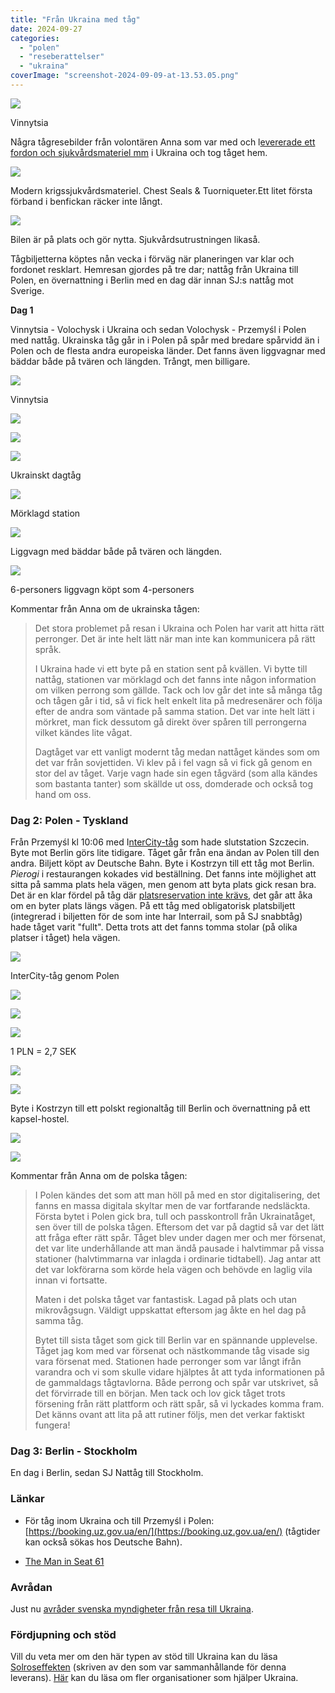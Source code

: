 ```yaml
---
title: "Från Ukraina med tåg"
date: 2024-09-27
categories: 
  - "polen"
  - "reseberattelser"
  - "ukraina"
coverImage: "screenshot-2024-09-09-at-13.53.05.png"
---
```


 

![](images/fran-ukraina-med-tag_15.png?w=281)

<figcaption>

Vinnytsia

</figcaption>

 

Några tågresebilder från volontären Anna som var med och l[evererade ett fordon och sjukvårdsmateriel mm](https://threadreaderapp.com/thread/1836653490707243423.html) i Ukraina och tog tåget hem.

 

[![](images/4d7acf1b-38d4-4e77-8ba6-8e2f8860076d_1_105_c.jpeg?w=768)](https://rekyl.org/produkt/cat-tourniquet-gen-7/)

<figcaption>

Modern krigssjukvårdsmateriel. Chest Seals & Tuorniqueter.Ett litet första förband i benfickan räcker inte långt.

</figcaption>

 

 

![](images/fran-ukraina-med-tag_18.jpeg?w=736)

<figcaption>

Bilen är på plats och gör nytta. Sjukvårdsutrustningen likaså.

</figcaption>

 

Tågbiljetterna köptes nån vecka i förväg när planeringen var klar och fordonet resklart. Hemresan gjordes på tre dar; nattåg från Ukraina till Polen, en övernattning i Berlin med en dag där innan SJ:s nattåg mot Sverige.

**Dag 1**

Vinnytsia - Volochysk i Ukraina och sedan Volochysk - Przemyśl i Polen med nattåg. Ukrainska tåg går in i Polen på spår med bredare spårvidd än i Polen och de flesta andra europeiska länder. Det fanns även liggvagnar med bäddar både på tvären och längden. Trångt, men billigare.

 

 

![](images/fran-ukraina-med-tag_3.jpeg?w=1024)

<figcaption>

Vinnytsia

</figcaption>

 

![](images/fran-ukraina-med-tag_9.jpeg?w=1024)

![](images/fran-ukraina-med-tag_10.jpeg?w=1024)

 

![](images/fran-ukraina-med-tag_6.jpeg?w=1024)

<figcaption>

Ukrainskt dagtåg

</figcaption>

 

 

![](images/fran-ukraina-med-tag_17.jpeg?w=1024)

<figcaption>

Mörklagd station

</figcaption>

 

 

![](images/fran-ukraina-med-tag_19.jpeg?w=768)

<figcaption>

Liggvagn med bäddar både på tvären och längden.

</figcaption>

 

 

![](images/fran-ukraina-med-tag_7.jpeg?w=1024)

<figcaption>

6-personers liggvagn köpt som 4-personers

</figcaption>

 

 

Kommentar från Anna om de ukrainska tågen:

> Det stora problemet på resan i Ukraina och Polen har varit att hitta rätt perronger. Det är inte helt lätt när man inte kan kommunicera på rätt språk.
> 
> I Ukraina hade vi ett byte på en station sent på kvällen. Vi bytte till nattåg, stationen var mörklagd och det fanns inte någon information om vilken perrong som gällde. Tack och lov går det inte så många tåg och tågen går i tid, så vi fick helt enkelt lita på medresenärer och följa efter de andra som väntade på samma station. Det var inte helt lätt i mörkret, man fick dessutom gå direkt över spåren till perrongerna vilket kändes lite vågat.
> 
> Dagtåget var ett vanligt modernt tåg medan nattåget kändes som om det var från sovjettiden. Vi klev på i fel vagn så vi fick gå genom en stor del av tåget. Varje vagn hade sin egen tågvärd (som alla kändes som bastanta tanter) som skällde ut oss, domderade och också tog hand om oss.

### Dag 2: Polen - Tyskland

Från Przemyśl kl 10:06 med I[nterCity-tåg](https://www.intercity.pl/en/site/for-passengers/trains/intercity/) som hade slutstation Szczecin. Byte mot Berlin görs lite tidigare. Tåget går från ena ändan av Polen till den andra. Biljett köpt av Deutsche Bahn. Byte i Kostrzyn till ett tåg mot Berlin. _Pierogi_ i restaurangen kokades vid beställning. Det fanns inte möjlighet att sitta på samma plats hela vägen, men genom att byta plats gick resan bra. Det är en klar fördel på tåg där [platsreservation inte krävs](https://www.trainfo.eu/platsbiljettskrav-eller-inte/), det går att åka om en byter plats längs vägen. På ett tåg med obligatorisk platsbiljett (integrerad i biljetten för de som inte har Interrail, som på SJ snabbtåg) hade tåget varit "fullt". Detta trots att det fanns tomma stolar (på olika platser i tåget) hela vägen.

 

![](images/fran-ukraina-med-tag_11.jpeg?w=1024)

<figcaption>

InterCity-tåg genom Polen

</figcaption>

 

 

![](images/fran-ukraina-med-tag_12.jpeg?w=1024)

![](images/fran-ukraina-med-tag_4.jpeg?w=1024)

 

![](images/fran-ukraina-med-tag_14.jpeg?w=1024)

<figcaption>

1 PLN = 2,7 SEK

</figcaption>

 

![](images/fran-ukraina-med-tag_1.jpeg?w=1024)

![](images/fran-ukraina-med-tag_5.jpeg?w=1024)

 

Byte i Kostrzyn till ett polskt regionaltåg till Berlin och övernattning på ett kapsel-hostel.

![](images/fran-ukraina-med-tag_13.jpeg?w=1024)

![](images/fran-ukraina-med-tag_8.jpeg?w=1024)

Kommentar från Anna om de polska tågen:

> I Polen kändes det som att man höll på med en stor digitalisering, det fanns en massa digitala skyltar men de var fortfarande nedsläckta. Första bytet i Polen gick bra, tull och passkontroll från Ukrainatåget, sen över till de polska tågen. Eftersom det var på dagtid så var det lätt att fråga efter rätt spår. Tåget blev under dagen mer och mer försenat, det var lite underhållande att man ändå pausade i halvtimmar på vissa stationer (halvtimmarna var inlagda i ordinarie tidtabell). Jag antar att det var lokförarna som körde hela vägen och behövde en laglig vila innan vi fortsatte.
> 
> Maten i det polska tåget var fantastisk. Lagad på plats och utan mikrovågsugn. Väldigt uppskattat eftersom jag åkte en hel dag på samma tåg.
> 
> Bytet till sista tåget som gick till Berlin var en spännande upplevelse. Tåget jag kom med var försenat och nästkommande tåg visade sig vara försenat med. Stationen hade perronger som var långt ifrån varandra och vi som skulle vidare hjälptes åt att tyda informationen på de gammaldags tågtavlorna. Både perrong och spår var utskrivet, så det förvirrade till en början. Men tack och lov gick tåget trots försening från rätt plattform och rätt spår, så vi lyckades komma fram. Det känns ovant att lita på att rutiner följs, men det verkar faktiskt fungera!

### **Dag 3: Berlin - Stockholm**

En dag i Berlin, sedan SJ Nattåg till Stockholm.

### Länkar

- För tåg inom Ukraina och till Przemyśl i Polen: [https://booking.uz.gov.ua/en/](https://booking.uz.gov.ua/en/) (tågtider kan också sökas hos Deutsche Bahn).

- [The Man in Seat 61](https://www.seat61.com/Ukraine.htm)

### Avrådan

Just nu [avråder svenska myndigheter från resa till Ukraina](https://www.swedenabroad.se/sv/om-utlandet-för-svenska-medborgare/ukraina/).

### Fördjupning och stöd

Vill du veta mer om den här typen av stöd till Ukraina kan du läsa [Solroseffekten](https://solroseffekten.se) (skriven av den som var sammanhållande för denna leverans). [Här](https://cornucopia.se/2022/08/organisationer-och-projekt-for-att-stodja-ukraina/) kan du läsa om fler organisationer som hjälper Ukraina.
